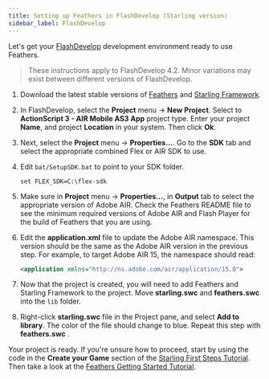 ```yaml
---
title: Setting up Feathers in FlashDevelop (Starling version)
sidebar_label: FlashDevelop
---
```


Let's get your [FlashDevelop](http://www.flashdevelop.org/) development environment ready to use Feathers.

> These instructions apply to FlashDevelop 4.2. Minor variations may exist between different versions of FlashDevelop.

1.  Download the latest stable versions of [Feathers](./installation.md) and [Starling Framework](http://gamua.com/starling/download/).

2.  In FlashDevelop, select the **Project** menu → **New Project**. Select to **ActionScript 3 - AIR Mobile AS3 App** project type. Enter your project **Name**, and project **Location** in your system. Then click **Ok**.

3.  Next, select the **Project** menu → **Properties…**. Go to the **SDK** tab and select the appropriate combined Flex or AIR SDK to use.

4.  Edit `bat/SetupSDK.bat` to point to your SDK folder.

    ```code
    set FLEX_SDK=C:\flex-sdk
    ```

5.  Make sure in **Project** menu → **Properties…**, in **Output** tab to select the appropriate version of Adobe AIR. Check the Feathers README file to see the minimum required versions of Adobe AIR and Flash Player for the build of Feathers that you are using.

6.  Edit the **application.xml** file to update the Adobe AIR namespace. This version should be the same as the Adobe AIR version in the previous step. For example, to target Adobe AIR 15, the namespace should read:

    ```xml
    <application xmlns="http://ns.adobe.com/air/application/15.0">
    ```

7.  Now that the project is created, you will need to add Feathers and Starling Framework to the project. Move **starling.swc** and **feathers.swc** into the `lib` folder.

8.  Right-click **starling.swc** file in the Project pane, and select **Add to library**. The color of the file should change to blue. Repeat this step with **feathers.swc** .

Your project is ready. If you're unsure how to proceed, start by using the code in the **Create your Game** section of the [Starling First Steps Tutorial](http://gamua.com/starling/first-steps/). Then take a look at the [Feathers Getting Started Tutorial](./getting-started.md).
